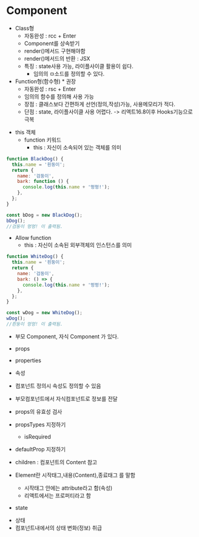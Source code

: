 # Component

- Class형
  - 자동완성 : rcc + Enter
  - Component를 상속받기
  - render()메서드 구현해야함
  - render()메서드의 반환 : JSX
  - 특징 : state사용 가능, 라이플사이클 활용이 쉽다.
    - 임의의 ㅁ소드를 정의할 수 있다.
- Function형(함수형) \* 권장
  - 자동완성 : rsc + Enter
  - 임의의 함수를 정의해 사용 가능
  - 장점 : 클래스보다 간편하게 선언(정의,작성)가능, 사용메모리가 적다.
  - 단점 : state, 라이플사이클 사용 어렵다. -> 리액트16.8이후 Hooks기능으로 극복

* this 객체
  - function 키워드
    - this : 자신이 소속되어 있는 객체를 의미

```js
function BlackDog() {
  this.name = '흰둥이';
  return {
    name: '검둥이',
    bark: function () {
      console.log(this.name + '멍멍!');
    },
  };
}

const bDog = new BlackDog();
bDog();
//검둥이 멍멍! 이 출력됨.
```

- Allow function
  - this : 자신이 소속된 외부객체의 인스턴스를 의미

```js
function WhiteDog() {
  this.name = '흰둥이';
  return {
    name: '검둥이',
    bark: () => {
      console.log(this.name + '멍멍!');
    },
  };
}

const wDog = new WhiteDog();
wDog();
//흰둥이 멍멍! 이 출력됨.
```

- 부모 Component, 자식 Component 가 있다.

* props

- properties
- 속성
- 컴포넌트 정의시 속성도 정의할 수 있음
- 부모컴포넌트에서 자식컴포넌트로 정보를 전달

- props의 유효성 검사
- propsTypes 지정하기
  - isRequired
- defaultProp 지정하기
- children : 컴포넌트의 Content 참고

* Element란 시작태그,내용(Content),종료태그 를 말함

  - 시작태그 <a> 안에는 attribute라고 함(속성)
  - 리액트에서는 프로퍼티라고 함

* state

- 상태
- 컴포넌트내에서의 상태 변화(정보) 취급
